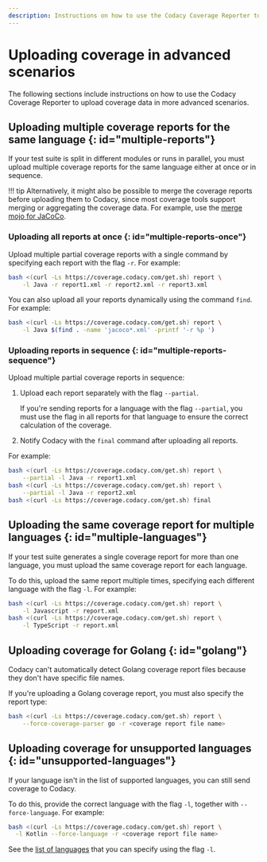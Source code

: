 ```yaml
---
description: Instructions on how to use the Codacy Coverage Reporter to upload coverage data in more advanced scenarios.
---
```


# Uploading coverage in advanced scenarios

The following sections include instructions on how to use the Codacy Coverage Reporter to upload coverage data in more advanced scenarios.

## Uploading multiple coverage reports for the same language {: id="multiple-reports"}

If your test suite is split in different modules or runs in parallel, you must upload multiple coverage reports for the same language either at once or in sequence.

!!! tip
    Alternatively, it might also be possible to merge the coverage reports before uploading them to Codacy, since most coverage tools support merging or aggregating the coverage data. For example, use the [merge mojo for JaCoCo](http://www.eclemma.org/jacoco/trunk/doc/merge-mojo.html).

### Uploading all reports at once {: id="multiple-reports-once"}

Upload multiple partial coverage reports with a single command by specifying each report with the flag `-r`. For example:

```bash
bash <(curl -Ls https://coverage.codacy.com/get.sh) report \
    -l Java -r report1.xml -r report2.xml -r report3.xml
```

You can also upload all your reports dynamically using the command `find`. For example:

```bash
bash <(curl -Ls https://coverage.codacy.com/get.sh) report \
    -l Java $(find . -name 'jacoco*.xml' -printf '-r %p ')
```

### Uploading reports in sequence {: id="multiple-reports-sequence"}

Upload multiple partial coverage reports in sequence:

1.  Upload each report separately with the flag `--partial`.

    If you're sending reports for a language with the flag `--partial`, you must use the flag in all reports for that language to ensure the correct calculation of the coverage.

1.  Notify Codacy with the `final` command after uploading all reports.

For example:

```bash
bash <(curl -Ls https://coverage.codacy.com/get.sh) report \
    --partial -l Java -r report1.xml
bash <(curl -Ls https://coverage.codacy.com/get.sh) report \
    --partial -l Java -r report2.xml
bash <(curl -Ls https://coverage.codacy.com/get.sh) final
```

## Uploading the same coverage report for multiple languages {: id="multiple-languages"}

If your test suite generates a single coverage report for more than one language, you must upload the same coverage report for each language.

To do this, upload the same report multiple times, specifying each different language with the flag `-l`. For example:

```bash
bash <(curl -Ls https://coverage.codacy.com/get.sh) report \
    -l Javascript -r report.xml
bash <(curl -Ls https://coverage.codacy.com/get.sh) report \
    -l TypeScript -r report.xml
```

## Uploading coverage for Golang {: id="golang"}

Codacy can't automatically detect Golang coverage report files because they don't have specific file names.

If you're uploading a Golang coverage report, you must also specify the report type:

```bash
bash <(curl -Ls https://coverage.codacy.com/get.sh) report \
    --force-coverage-parser go -r <coverage report file name>
```

## Uploading coverage for unsupported languages {: id="unsupported-languages"}

If your language isn't in the list of supported languages, you can still send coverage to Codacy.

To do this, provide the correct language with the flag `-l`, together with `--force-language`. For example:

```bash
bash <(curl -Ls https://coverage.codacy.com/get.sh) report \
  -l Kotlin --force-language -r <coverage report file name>
```

See the [list of languages](https://github.com/codacy/codacy-plugins-api/blob/master/src/main/scala/com/codacy/plugins/api/languages/Language.scala#L43) that you can specify using the flag `-l`.
